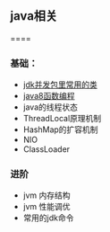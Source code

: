 ## java相关

====

### 基础：
* 	[jdk并发包里常用的类](concurrent-class.md)
* 	[java8函数编程](java8-stream.md)
* 	java的线程状态
* 	ThreadLocal原理机制
* 	HashMap的扩容机制
* 	NIO
* 	ClassLoader


### 进阶
*  	jvm 内存结构
*  	jvm 性能调优
* 	常用的jdk命令